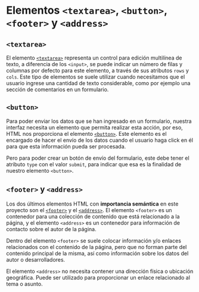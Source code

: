 # Elementos `<textarea>`, `<button>`, `<footer>` y `<address>`

## `<textarea>`

El elemento [`<textarea>`][1] representa un control para edición multilínea de texto, a diferencia de los `<input>`, se puede indicar un número de filas y columnas por defecto para este elemento, a través de sus atributos `rows` y `cols`. Este tipo de elementos se suele utilizar cuando necesitamos que el usuario ingrese una cantidad de texto considerable, como por ejemplo una sección de comentarios en un formulario.

## `<button>`

Para poder enviar los datos que se han ingresado en un formulario, nuestra interfaz necesita un elemento que permita realizar esta acción, por eso, HTML nos proporciona el elemento [`<button>`][3]. Este elemento es el encargado de hacer el envío de los datos cuando el usuario haga click en él para que esta información pueda ser procesada.

Pero para poder crear un botón de envío del formulario, este debe tener el atributo `type` con el valor `submit`, para indicar que esa es la finalidad de nuestro elemento `<button>`.

## `<footer>` y `<address>`

Los dos últimos elementos HTML con **importancia semántica** en este proyecto son el [`<footer>`][3] y el [`<address>`][4]. El elemento `<footer>` es un contenedor para una colección de contenido que está relacionado a la página, y el elemento `<address>` es un contenedor para información de contacto sobre el autor de la página.

Dentro del elemento `<footer>` se suele colocar información y/o enlaces relacionados con el contenido de la página, pero que no forman parte del contenido principal de la misma, así como información sobre los datos del autor o desarrolladores.

El elemento `<address>` no necesita contener una dirección física o ubicación geográfica. Puede ser utilizado para proporcionar un enlace relacionado al tema o asunto.

[1]: https://developer.mozilla.org/es/docs/Web/HTML/Element/textarea
[2]: https://developer.mozilla.org/es/docs/Web/HTML/Element/button
[3]: https://developer.mozilla.org/es/docs/Web/HTML/Element/footer
[4]: https://developer.mozilla.org/es/docs/Web/HTML/Element/address
